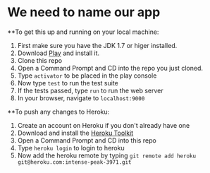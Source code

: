 We need to name our app
=================================

**To get this up and running on your local machine:

1. First make sure you have the JDK 1.7 or higer installed. 
2. Download [Play](https://www.playframework.com/download) and install it. 
3. Clone this repo
4. Open a Command Prompt and CD into the repo you just cloned. 
5. Type `activator` to be placed in the play console
6. Now type `test` to run the test suite
7. If the tests passed, type `run` to run the web server
8. In your browser, navigate to `localhost:9000`


**To push any changes to Heroku:
1. Create an account on Heroku if you don't already have one
2. Download and install the [Heroku Toolkit](https://toolbelt.heroku.com/)
3. Open a Command Prompt and CD into this repo
4. Type `heroku login` to login to heroku
5. Now add the heroku remote by typing `git remote add heroku git@heroku.com:intense-peak-3971.git`
